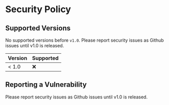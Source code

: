 # Security Policy

## Supported Versions

No supported versions before `v1.0`. Please report security issues as Github issues until v1.0 is released.

| Version | Supported          |
| ------- | ------------------ |
| < 1.0   | :x:<!-- :white_check_mark: -->|

## Reporting a Vulnerability

Please report security issues as Github issues until v1.0 is released.

